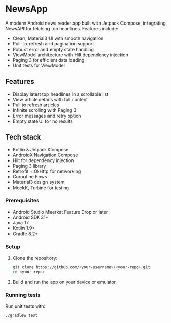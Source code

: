 # NewsApp

A modern Android news reader app built with Jetpack Compose, integrating NewsAPI for fetching top headlines. Features include:

- Clean, Material3 UI with smooth navigation
- Pull-to-refresh and pagination support
- Robust error and empty state handling
- ViewModel architecture with Hilt dependency injection
- Paging 3 for efficient data loading
- Unit tests for ViewModel

## Features

- Display latest top headlines in a scrollable list
- View article details with full content
- Pull to refresh articles
- Infinite scrolling with Paging 3
- Error messages and retry option
- Empty state UI for no results

## Tech stack

- Kotlin & Jetpack Compose
- AndroidX Navigation Compose
- Hilt for dependency injection
- Paging 3 library
- Retrofit + OkHttp for networking
- Coroutine Flows
- Material3 design system
- MockK, Turbine for testing

### Prerequisites

- Android Studio Meerkat Feature Drop or later
- Android SDK 31+
- Java 17
- Kotlin 1.9+
- Gradle 8.2+

### Setup

1. Clone the repository:
   ```bash
   git clone https://github.com/<your-username>/<your-repo>.git
   cd <your-repo>
   ```
2. Build and run the app on your device or emulator.

### Running tests

Run unit tests with:
```bash
./gradlew test
```
